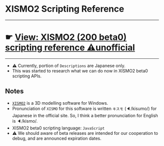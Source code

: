# XISMO2 Scripting Reference

---

# ☛ [View: XISMO2 (200 beta0) scripting reference ⚠unofficial](https://docs.google.com/spreadsheets/d/e/2PACX-1vS7vmFWuCe1hBmJOXQVLh3zmJnjESsNqpEkrjaJCssycu5RVZQM17eDLmssk7waIpwMflqYuR26VRCw/pubhtml)
</td></tr></table>

---

* ⚠ Currently, portion of `Descriptions` are Japanese only.
* This was started to research what we can do now in XISMO2 beta0 scripting APIs.

## Notes

* [`XISMO2`](http://mqdl.jpn.org/) is a 3D modelling software for Windows.
*  Pronunciation of `XISMO` for this software is written `キスモ` (🔈/kisumo/) for Japanese in the official site. So, I think a better pronunciation for English is 🔈/kismo/.
* XISMO2 beta0 scripting language: `JavaScript`
* ⚠ We should aware of beta releases are intended for our cooperation to debug, and are announced expiration dates.
